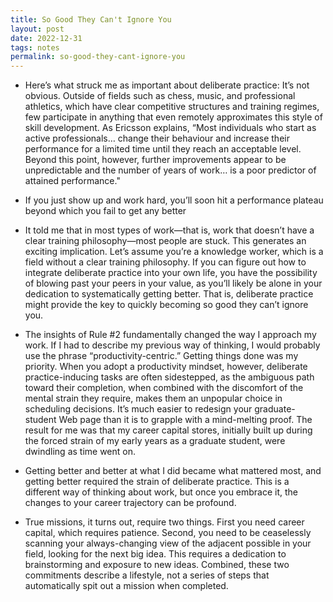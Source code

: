 ```yaml
---
title: So Good They Can't Ignore You
layout: post
date: 2022-12-31
tags: notes
permalink: so-good-they-cant-ignore-you
---
```

<ul><li><p class="body"><span>Here’s what struck me as important about deliberate practice: It’s not obvious. Outside of fields such as chess, music, and professional athletics, which have clear competitive structures and training regimes, few participate in anything that even remotely approximates this style of skill development. As Ericsson explains, “Most individuals who start as active professionals… change their behaviour and increase their performance for a limited time until they reach an acceptable level. Beyond this point, however, further improvements appear to be unpredictable and the number of years of work… is a poor predictor of attained performance."</span></p></li><li><p class="body"><span>If you just show up and work hard, you’ll soon hit a performance plateau beyond which you fail to get any better</span></p></li><li><p class="body"><span>It told me that in most types of work—that is, work that doesn’t have a clear training philosophy—most people are stuck. This generates an exciting implication. Let’s assume you’re a knowledge worker, which is a field without a clear training philosophy. If you can figure out how to integrate deliberate practice into your own life, you have the possibility of blowing past your peers in your value, as you’ll likely be alone in your dedication to systematically getting better. That is, deliberate practice might provide the key to quickly becoming so good they can’t ignore you.</span></p></li><li><p class="body"><span>The insights of Rule #2 fundamentally changed the way I approach my work. If I had to describe my previous way of thinking, I would probably use the phrase “productivity-centric.” Getting things done was my priority. When you adopt a productivity mindset, however, deliberate practice-inducing tasks are often sidestepped, as the ambiguous path toward their completion, when combined with the discomfort of the mental strain they require, makes them an unpopular choice in scheduling decisions. It’s much easier to redesign your graduate-student Web page than it is to grapple with a mind-melting proof. The result for me was that my career capital stores, initially built up during the forced strain of my early years as a graduate student, were dwindling as time went on.</span></p></li><li><p class="body"><span>Getting better and better at what I did became what mattered most, and getting better required the strain of deliberate practice. This is a different way of thinking about work, but once you embrace it, the changes to your career trajectory can be profound.</span></p></li><li><p class="body"><span>True missions, it turns out, require two things. First you need career capital, which requires patience. Second, you need to be ceaselessly scanning your always-changing view of the adjacent possible in your field, looking for the next big idea. This requires a dedication to brainstorming and exposure to new ideas. Combined, these two commitments describe a lifestyle, not a series of steps that automatically spit out a mission when completed.</span></p></li></ul>
